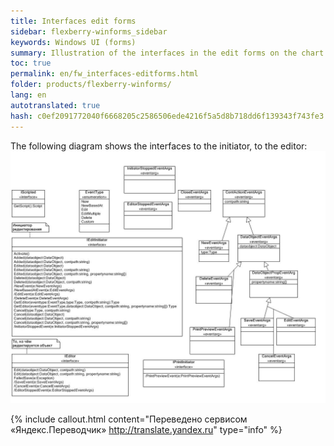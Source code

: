 ```yaml
--- 
title: Interfaces edit forms 
sidebar: flexberry-winforms_sidebar 
keywords: Windows UI (forms) 
summary: Illustration of the interfaces in the edit forms on the chart 
toc: true 
permalink: en/fw_interfaces-editforms.html 
folder: products/flexberry-winforms/ 
lang: en 
autotranslated: true 
hash: c0ef2091772040f6668205c2586506ede4216f5a5d8b718dd6f139343f743fe3 
--- 
```


The following diagram shows the interfaces to the initiator, to the editor: 
![](/images/pages/products/flexberry-winforms/forms/primer10.jpg) 



{% include callout.html content="Переведено сервисом «Яндекс.Переводчик» <http://translate.yandex.ru>" type="info" %}